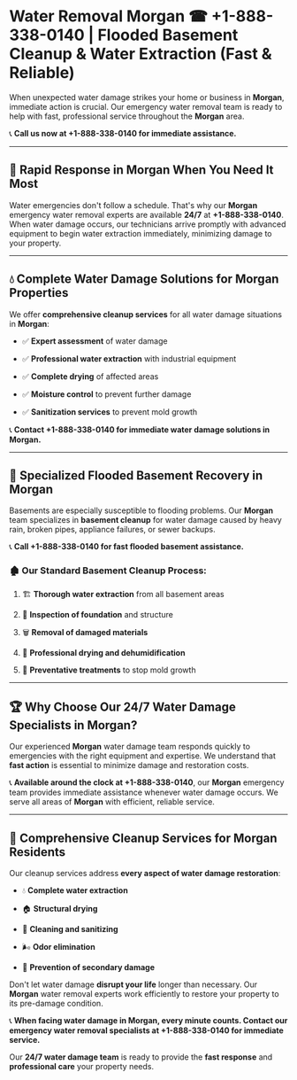 # Water Removal Morgan ☎ +1-888-338-0140 | Flooded Basement Cleanup & Water Extraction (Fast & Reliable)

When unexpected water damage strikes your home or business in **Morgan**, immediate action is crucial. Our emergency water removal team is ready to help with fast, professional service throughout the **Morgan** area. 

📞 **Call us now at +1-888-338-0140 for immediate assistance.**
---
## 🚀 Rapid Response in Morgan When You Need It Most
Water emergencies don't follow a schedule. That's why our **Morgan** emergency water removal experts are available **24/7** at **+1-888-338-0140**. When water damage occurs, our technicians arrive promptly with advanced equipment to begin water extraction immediately, minimizing damage to your property.
---
## 💧 Complete Water Damage Solutions for Morgan Properties
We offer **comprehensive cleanup services** for all water damage situations in **Morgan**:
- ✅ **Expert assessment** of water damage  
- ✅ **Professional water extraction** with industrial equipment  
- ✅ **Complete drying** of affected areas  
- ✅ **Moisture control** to prevent further damage  
- ✅ **Sanitization services** to prevent mold growth  
📞 **Contact +1-888-338-0140 for immediate water damage solutions in Morgan.**
---
## 🌊 Specialized Flooded Basement Recovery in Morgan
Basements are especially susceptible to flooding problems. Our **Morgan** team specializes in **basement cleanup** for water damage caused by heavy rain, broken pipes, appliance failures, or sewer backups. 
📞 **Call +1-888-338-0140 for fast flooded basement assistance.**
### 🏚️ Our Standard Basement Cleanup Process:
1. 🏗️ **Thorough water extraction** from all basement areas  
2. 🔎 **Inspection of foundation** and structure  
3. 🗑️ **Removal of damaged materials**  
4. 💨 **Professional drying and dehumidification**  
5. 🚫 **Preventative treatments** to stop mold growth  
---
## 🏆 Why Choose Our 24/7 Water Damage Specialists in Morgan?
Our experienced **Morgan** water damage team responds quickly to emergencies with the right equipment and expertise. We understand that **fast action** is essential to minimize damage and restoration costs.
📞 **Available around the clock at +1-888-338-0140**, our **Morgan** emergency team provides immediate assistance whenever water damage occurs. We serve all areas of **Morgan** with efficient, reliable service.
---
## 🧹 Comprehensive Cleanup Services for Morgan Residents
Our cleanup services address **every aspect of water damage restoration**:
- 💧 **Complete water extraction**  
- 🏠 **Structural drying**  
- 🧼 **Cleaning and sanitizing**  
- 🌬️ **Odor elimination**  
- 🚫 **Prevention of secondary damage**  
Don't let water damage **disrupt your life** longer than necessary. Our **Morgan** water removal experts work efficiently to restore your property to its pre-damage condition.
📞 **When facing water damage in Morgan, every minute counts. Contact our emergency water removal specialists at +1-888-338-0140 for immediate service.**
Our **24/7 water damage team** is ready to provide the **fast response** and **professional care** your property needs.
